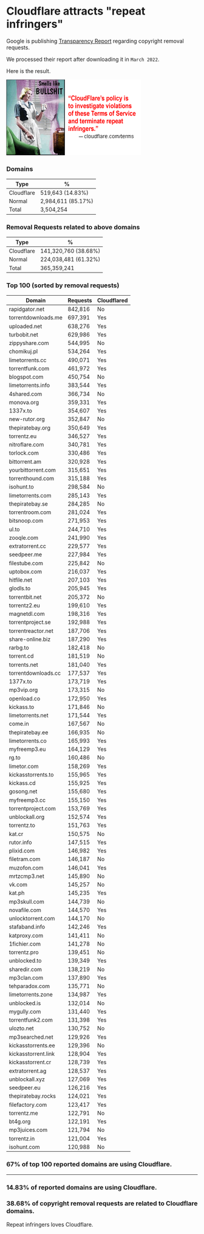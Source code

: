 # Cloudflare attracts "repeat infringers"

Google is publishing [Transparency Report](https://transparencyreport.google.com/copyright/overview) regarding copyright removal requests.

We processed their report after downloading it in `March 2022`.

Here is the result.

![](../../image/smellslikebs.gif)


### Domains

| Type | % |
| --- | --- |
| Cloudflare | 519,643 (14.83%) |
| Normal | 2,984,611 (85.17%) |
| Total | 3,504,254 |


### Removal Requests related to above domains

| Type | % |
| --- | --- |
| Cloudflare | 141,320,760 (38.68%) |
| Normal | 224,038,481 (61.32%) |
| Total | 365,359,241 |


### Top 100 (sorted by removal requests)

| Domain | Requests | Cloudflared |
| --- | --- | --- |
| rapidgator.net | 842,816 | No |
| torrentdownloads.me | 697,391 | Yes |
| uploaded.net | 638,276 | Yes |
| turbobit.net | 629,986 | Yes |
| zippyshare.com | 544,995 | No |
| chomikuj.pl | 534,264 | Yes |
| limetorrents.cc | 490,071 | Yes |
| torrentfunk.com | 461,972 | Yes |
| blogspot.com | 450,754 | No |
| limetorrents.info | 383,544 | Yes |
| 4shared.com | 366,734 | No |
| monova.org | 359,331 | Yes |
| 1337x.to | 354,607 | Yes |
| new-rutor.org | 352,847 | No |
| thepiratebay.org | 350,649 | Yes |
| torrentz.eu | 346,527 | Yes |
| nitroflare.com | 340,781 | Yes |
| torlock.com | 330,486 | Yes |
| bittorrent.am | 320,928 | Yes |
| yourbittorrent.com | 315,651 | Yes |
| torrenthound.com | 315,188 | Yes |
| isohunt.to | 298,584 | No |
| limetorrents.com | 285,143 | Yes |
| thepiratebay.se | 284,285 | No |
| torrentroom.com | 281,024 | Yes |
| bitsnoop.com | 271,953 | Yes |
| ul.to | 244,710 | Yes |
| zooqle.com | 241,990 | Yes |
| extratorrent.cc | 229,577 | Yes |
| seedpeer.me | 227,984 | Yes |
| filestube.com | 225,842 | No |
| uptobox.com | 216,037 | Yes |
| hitfile.net | 207,103 | Yes |
| glodls.to | 205,945 | Yes |
| torrentbit.net | 205,372 | No |
| torrentz2.eu | 199,610 | Yes |
| magnetdl.com | 198,316 | Yes |
| torrentproject.se | 192,988 | Yes |
| torrentreactor.net | 187,706 | Yes |
| share-online.biz | 187,290 | Yes |
| rarbg.to | 182,418 | No |
| torrent.cd | 181,519 | No |
| torrents.net | 181,040 | Yes |
| torrentdownloads.cc | 177,537 | Yes |
| 1377x.to | 173,719 | Yes |
| mp3vip.org | 173,315 | No |
| openload.co | 172,950 | Yes |
| kickass.to | 171,846 | No |
| limetorrents.net | 171,544 | Yes |
| come.in | 167,567 | No |
| thepiratebay.ee | 166,935 | No |
| limetorrents.co | 165,993 | Yes |
| myfreemp3.eu | 164,129 | Yes |
| rg.to | 160,486 | No |
| limetor.com | 158,269 | Yes |
| kickasstorrents.to | 155,965 | Yes |
| kickass.cd | 155,925 | Yes |
| gosong.net | 155,680 | Yes |
| myfreemp3.cc | 155,150 | Yes |
| torrentproject.com | 153,769 | Yes |
| unblockall.org | 152,574 | Yes |
| torrentz.to | 151,763 | Yes |
| kat.cr | 150,575 | No |
| rutor.info | 147,515 | Yes |
| plixid.com | 146,982 | Yes |
| filetram.com | 146,187 | No |
| muzofon.com | 146,041 | Yes |
| mrtzcmp3.net | 145,890 | No |
| vk.com | 145,257 | No |
| kat.ph | 145,235 | Yes |
| mp3skull.com | 144,739 | No |
| novafile.com | 144,570 | Yes |
| unlocktorrent.com | 144,170 | No |
| stafaband.info | 142,246 | Yes |
| katproxy.com | 141,411 | No |
| 1fichier.com | 141,278 | No |
| torrentz.pro | 139,451 | No |
| unblocked.to | 139,349 | Yes |
| sharedir.com | 138,219 | No |
| mp3clan.com | 137,890 | Yes |
| tehparadox.com | 135,771 | No |
| limetorrents.zone | 134,987 | Yes |
| unblocked.is | 132,014 | No |
| mygully.com | 131,440 | Yes |
| torrentfunk2.com | 131,398 | Yes |
| ulozto.net | 130,752 | No |
| mp3searched.net | 129,926 | Yes |
| kickasstorrents.ee | 129,396 | No |
| kickasstorrent.link | 128,904 | Yes |
| kickasstorrent.cr | 128,739 | Yes |
| extratorrent.ag | 128,537 | Yes |
| unblockall.xyz | 127,069 | Yes |
| seedpeer.eu | 126,216 | Yes |
| thepiratebay.rocks | 124,021 | Yes |
| filefactory.com | 123,417 | Yes |
| torrentz.me | 122,791 | No |
| bt4g.org | 122,191 | Yes |
| mp3juices.com | 121,794 | No |
| torrentz.in | 121,004 | Yes |
| isohunt.com | 120,988 | No |

### 67% of top 100 reported domains are using Cloudflare.


---

### 14.83% of reported domains are using Cloudflare.
### 38.68% of copyright removal requests are related to Cloudflare domains.

Repeat infringers loves Cloudflare.
